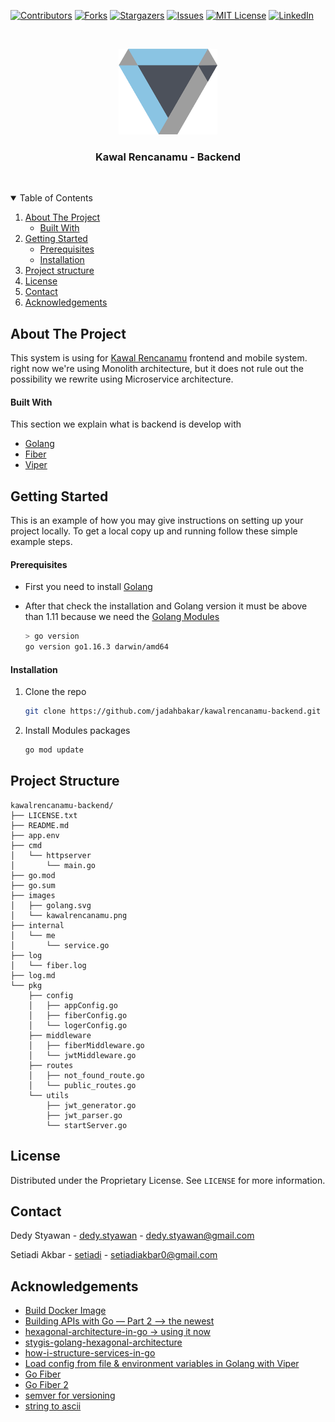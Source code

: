 <!--
https://github.com/othneildrew/Best-README-Template
https://gist.github.com/lukas-h/2a5d00690736b4c3a7ba
https://github.com/aleen42/badges
https://github.com/Naereen/badges
-->

[![Contributors][contributors-shield]][contributors-url]
[![Forks][forks-shield]][forks-url]
[![Stargazers][stars-shield]][stars-url]
[![Issues][issues-shield]][issues-url]
[![MIT License][license-shield]][license-url]
[![LinkedIn][linkedin-shield]][linkedin-url]


<!-- PROJECT LOGO -->
<br />
<p align="center">
  <a href="https://github.com/jadahbakar/kawalrencanamu-backend">
    <img src="images/kawalrencanamu.png" alt="Logo" width="158" height="137">
  </a>
  <h3 align="center">Kawal Rencanamu - Backend</h3> <br />
</p>



<!-- TABLE OF CONTENTS -->
<details open="open">
  <summary>Table of Contents</summary>
  <ol>
    <li>
      <a href="#about-the-project">About The Project</a>
      <ul>
        <li><a href="#built-with">Built With</a></li>
      </ul>
    </li>
    <li>
      <a href="#getting-started">Getting Started</a>
      <ul>
        <li><a href="#prerequisites">Prerequisites</a></li>
        <li><a href="#installation">Installation</a></li>
      </ul>
    </li>
    <li><a href="#project-structure">Project structure</a></li>
    <li><a href="#license">License</a></li>
    <li><a href="#contact">Contact</a></li>
    <li><a href="#acknowledgements">Acknowledgements</a></li>
  </ol>
</details>



<!-- ABOUT THE PROJECT -->
## About The Project

This system is using for [Kawal Rencanamu][company-website] frontend and mobile system. right now we're using Monolith architecture, but it does not rule out the possibility we rewrite using Microservice architecture.

<!-- BUILD WITH -->
#### Built With

This section we explain what is backend is develop with 
* [Golang](https://golang.org)
* [Fiber](https://docs.gofiber.io/)
* [Viper](https://github.com/spf13/viper)



<!-- GETTING STARTED -->
## Getting Started

This is an example of how you may give instructions on setting up your project locally.
To get a local copy up and running follow these simple example steps.

<!-- PREREQUISITES -->
#### Prerequisites

* First you need to install [Golang](https://golang.org/doc/install)

* After that check the installation and Golang version it must be above than 1.11 because we need the [Golang Modules](https://blog.golang.org/using-go-modules)
  ```sh
  > go version
  go version go1.16.3 darwin/amd64
   ```


<!-- INSTALLATION -->
#### Installation

1. Clone the repo
   ```sh
   git clone https://github.com/jadahbakar/kawalrencanamu-backend.git
   ```
2. Install Modules packages
   ```sh
   go mod update
   ```


<!-- Project structure -->
## Project Structure

```
kawalrencanamu-backend/
├── LICENSE.txt
├── README.md
├── app.env
├── cmd
│   └── httpserver
│       └── main.go
├── go.mod
├── go.sum
├── images
│   ├── golang.svg
│   └── kawalrencanamu.png
├── internal
│   └── me
│       └── service.go
├── log
│   └── fiber.log
├── log.md
└── pkg
    ├── config
    │   ├── appConfig.go
    │   ├── fiberConfig.go
    │   └── logerConfig.go
    ├── middleware
    │   ├── fiberMiddleware.go
    │   └── jwtMiddleware.go
    ├── routes
    │   ├── not_found_route.go
    │   └── public_routes.go
    └── utils
        ├── jwt_generator.go
        ├── jwt_parser.go
        └── startServer.go
```



<!-- LICENSE -->
## License

Distributed under the Proprietary License. See `LICENSE` for more information.


<!-- CONTACT -->
## Contact

Dedy Styawan - [dedy.styawan](https://twitter.com/dedystyawan) - dedy.styawan@gmail.com

Setiadi Akbar - [setiadi](https://twitter.com/setiadiakbar) - setiadiakbar0@gmail.com


<!-- ACKNOWLEDGEMENTS -->
## Acknowledgements
* [Build Docker Image](https://github.com/target/flottbot/blob/master/docker/Dockerfile)
* [Building APIs with Go — Part 2 --> the newest ](https://fernando-bandeira.medium.com/building-apis-with-go-part-2-4afc50fd0ff8)
* [hexagonal-architecture-in-go -> using it now](https://medium.com/@matiasvarela/hexagonal-architecture-in-go-cfd4e436faa3)
* [stygis-golang-hexagonal-architecture](https://idevoid.medium.com/stygis-golang-hexagonal-architecture-a2d89d01f84b)
* [how-i-structure-services-in-go](https://medium.com/@ott.kristian/how-i-structure-services-in-go-19147ad0e6bd)
* [Load config from file & environment variables in Golang with Viper](https://dev.to/techschoolguru/load-config-from-file-environment-variables-in-golang-with-viper-2j2d)
* [Go Fiber](https://gofiber.io/)
* [Go Fiber 2](https://dev.to/koddr/build-a-restful-api-on-go-fiber-postgresql-jwt-and-swagger-docs-in-isolated-docker-containers-475j)
* [semver for versioning](https://github.com/Masterminds/semver/)
* [string to ascii](https://patorjk.com/software/taag/#p=display&h=2&v=3&f=Graceful&t=BUILD)


<!-- MARKDOWN LINKS & IMAGES -->
<!-- https://www.markdownguide.org/basic-syntax/#reference-style-links -->
[company-website]:http://kawalrencanamu.com/
[contributors-shield]: https://img.shields.io/github/contributors/jadahbakar/kawalrencanamu-backend.svg?style=for-the-badge
[contributors-url]: https://github.com/jadahbakar/kawalrencanamu-backend/graphs/contributors
[forks-shield]: https://img.shields.io/github/forks/jadahbakar/kawalrencanamu-backend.svg?style=for-the-badge
[forks-url]: https://github.com/jadahbakar/kawalrencanamu-backend/network/members
[stars-shield]: https://img.shields.io/github/stars/jadahbakar/kawalrencanamu-backend.svg?style=for-the-badge
[stars-url]: https://github.com/jadahbakar/kawalrencanamu-backend/stargazers
[issues-shield]: https://img.shields.io/github/issues/jadahbakar/kawalrencanamu-backend.svg?style=for-the-badge
[issues-url]: https://github.com/jadahbakar/kawalrencanamu-backend/issues
[license-shield]: https://img.shields.io/github/license/jadahbakar/kawalrencanamu-backend.svg?style=for-the-badge
[license-url]: https://github.com/jadahbakar/kawalrencanamu-backend/blob/master/LICENSE.txt
[linkedin-shield]: https://img.shields.io/badge/-LinkedIn-black.svg?style=for-the-badge&logo=linkedin&colorB=555
[linkedin-url]: https://linkedin.com/in/dedystyawan
[product-screenshot]: images/screenshot.png
[logo-screenshot]: images/screenshot.png
[golang-image]: images/golang.png
[golang-install-url]: https://golang.org/doc/install

